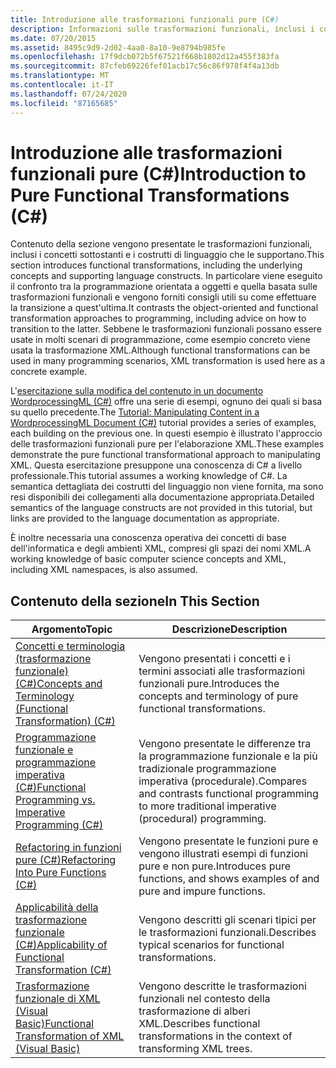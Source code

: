 ```yaml
---
title: Introduzione alle trasformazioni funzionali pure (C#)
description: Informazioni sulle trasformazioni funzionali, inclusi i concetti sottostanti e i costrutti di linguaggio in C#. Per gli esempi, queste risorse utilizzano la trasformazione XML.
ms.date: 07/20/2015
ms.assetid: 8495c9d9-2d02-4aa0-8a10-9e8794b985fe
ms.openlocfilehash: 17f9dcb072b5f67521f668b1802d12a455f383fa
ms.sourcegitcommit: 87cfeb69226fef01acb17c56c86f978f4f4a13db
ms.translationtype: MT
ms.contentlocale: it-IT
ms.lasthandoff: 07/24/2020
ms.locfileid: "87165685"
---
```

# <a name="introduction-to-pure-functional-transformations-c"></a><span data-ttu-id="91e23-104">Introduzione alle trasformazioni funzionali pure (C#)</span><span class="sxs-lookup"><span data-stu-id="91e23-104">Introduction to Pure Functional Transformations (C#)</span></span>
<span data-ttu-id="91e23-105">Contenuto della sezione vengono presentate le trasformazioni funzionali, inclusi i concetti sottostanti e i costrutti di linguaggio che le supportano.</span><span class="sxs-lookup"><span data-stu-id="91e23-105">This section introduces functional transformations, including the underlying concepts and supporting language constructs.</span></span> <span data-ttu-id="91e23-106">In particolare viene eseguito il confronto tra la programmazione orientata a oggetti e quella basata sulle trasformazioni funzionali e vengono forniti consigli utili su come effettuare la transizione a quest'ultima.</span><span class="sxs-lookup"><span data-stu-id="91e23-106">It contrasts the object-oriented and functional transformation approaches to programming, including advice on how to transition to the latter.</span></span> <span data-ttu-id="91e23-107">Sebbene le trasformazioni funzionali possano essere usate in molti scenari di programmazione, come esempio concreto viene usata la trasformazione XML.</span><span class="sxs-lookup"><span data-stu-id="91e23-107">Although functional transformations can be used in many programming scenarios, XML transformation is used here as a concrete example.</span></span>  
  
 <span data-ttu-id="91e23-108">L'[esercitazione sulla modifica del contenuto in un documento WordprocessingML (C#)](./shape-of-wordprocessingml-documents.md) offre una serie di esempi, ognuno dei quali si basa su quello precedente.</span><span class="sxs-lookup"><span data-stu-id="91e23-108">The [Tutorial: Manipulating Content in a WordprocessingML Document (C#)](./shape-of-wordprocessingml-documents.md) tutorial provides a series of examples, each building on the previous one.</span></span> <span data-ttu-id="91e23-109">In questi esempio è illustrato l'approccio delle trasformazioni funzionali pure per l'elaborazione XML.</span><span class="sxs-lookup"><span data-stu-id="91e23-109">These examples demonstrate the pure functional transformational approach to manipulating XML.</span></span> <span data-ttu-id="91e23-110">Questa esercitazione presuppone una conoscenza di C# a livello professionale.</span><span class="sxs-lookup"><span data-stu-id="91e23-110">This tutorial assumes a working knowledge of C#.</span></span> <span data-ttu-id="91e23-111">La semantica dettagliata dei costrutti del linguaggio non viene fornita, ma sono resi disponibili dei collegamenti alla documentazione appropriata.</span><span class="sxs-lookup"><span data-stu-id="91e23-111">Detailed semantics of the language constructs are not provided in this tutorial, but links are provided to the language documentation as appropriate.</span></span>  
  
 <span data-ttu-id="91e23-112">È inoltre necessaria una conoscenza operativa dei concetti di base dell'informatica e degli ambienti XML, compresi gli spazi dei nomi XML.</span><span class="sxs-lookup"><span data-stu-id="91e23-112">A working knowledge of basic computer science concepts and XML, including XML namespaces, is also assumed.</span></span>  
  
## <a name="in-this-section"></a><span data-ttu-id="91e23-113">Contenuto della sezione</span><span class="sxs-lookup"><span data-stu-id="91e23-113">In This Section</span></span>  
  
|<span data-ttu-id="91e23-114">Argomento</span><span class="sxs-lookup"><span data-stu-id="91e23-114">Topic</span></span>|<span data-ttu-id="91e23-115">Descrizione</span><span class="sxs-lookup"><span data-stu-id="91e23-115">Description</span></span>|  
|-----------|-----------------|  
|[<span data-ttu-id="91e23-116">Concetti e terminologia (trasformazione funzionale) (C#)</span><span class="sxs-lookup"><span data-stu-id="91e23-116">Concepts and Terminology (Functional Transformation) (C#)</span></span>](./concepts-and-terminology-functional-transformation.md)|<span data-ttu-id="91e23-117">Vengono presentati i concetti e i termini associati alle trasformazioni funzionali pure.</span><span class="sxs-lookup"><span data-stu-id="91e23-117">Introduces the concepts and terminology of pure functional transformations.</span></span>|  
|[<span data-ttu-id="91e23-118">Programmazione funzionale e programmazione imperativa (C#)</span><span class="sxs-lookup"><span data-stu-id="91e23-118">Functional Programming vs. Imperative Programming (C#)</span></span>](./functional-programming-vs-imperative-programming.md)|<span data-ttu-id="91e23-119">Vengono presentate le differenze tra la programmazione funzionale e la più tradizionale programmazione imperativa (procedurale).</span><span class="sxs-lookup"><span data-stu-id="91e23-119">Compares and contrasts functional programming to more traditional imperative (procedural) programming.</span></span>|  
|[<span data-ttu-id="91e23-120">Refactoring in funzioni pure (C#)</span><span class="sxs-lookup"><span data-stu-id="91e23-120">Refactoring Into Pure Functions (C#)</span></span>](./refactoring-into-pure-functions.md)|<span data-ttu-id="91e23-121">Vengono presentate le funzioni pure e vengono illustrati esempi di funzioni pure e non pure.</span><span class="sxs-lookup"><span data-stu-id="91e23-121">Introduces pure functions, and shows examples of and pure and impure functions.</span></span>|  
|[<span data-ttu-id="91e23-122">Applicabilità della trasformazione funzionale (C#)</span><span class="sxs-lookup"><span data-stu-id="91e23-122">Applicability of Functional Transformation (C#)</span></span>](./applicability-of-functional-transformation.md)|<span data-ttu-id="91e23-123">Vengono descritti gli scenari tipici per le trasformazioni funzionali.</span><span class="sxs-lookup"><span data-stu-id="91e23-123">Describes typical scenarios for functional transformations.</span></span>|  
|[<span data-ttu-id="91e23-124">Trasformazione funzionale di XML (Visual Basic)</span><span class="sxs-lookup"><span data-stu-id="91e23-124">Functional Transformation of XML (Visual Basic)</span></span>](../../../../visual-basic/programming-guide/concepts/linq/functional-transformation-of-xml.md)|<span data-ttu-id="91e23-125">Vengono descritte le trasformazioni funzionali nel contesto della trasformazione di alberi XML.</span><span class="sxs-lookup"><span data-stu-id="91e23-125">Describes functional transformations in the context of transforming XML trees.</span></span>|  
  